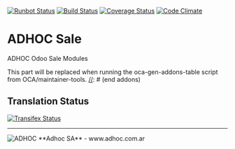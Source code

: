 [![Runbot Status](http://runbot.adhoc.com.ar/runbot/badge/flat/27/9.0.svg)](http://runbot.adhoc.com.ar/runbot/repo/github-com-ingadhoc-sale-27)
[![Build Status](https://travis-ci.org/ingadhoc/sale.svg?branch=9.0)](https://travis-ci.org/ingadhoc/sale)
[![Coverage Status](https://coveralls.io/repos/ingadhoc/sale/badge.png?branch=9.0)](https://coveralls.io/r/ingadhoc/sale?branch=9.0)
[![Code Climate](https://codeclimate.com/github/ingadhoc/sale/badges/gpa.svg)](https://codeclimate.com/github/ingadhoc/sale)

# ADHOC Sale

ADHOC Odoo Sale Modules

[//]: # (addons)
This part will be replaced when running the oca-gen-addons-table script from OCA/maintainer-tools.
[//]: # (end addons)

Translation Status
------------------
[![Transifex Status](https://www.transifex.com/projects/p/ingadhoc-sale-9-0/chart/image_png)](https://www.transifex.com/projects/p/ingadhoc-sale-9-0)

----

<img alt="ADHOC" src="http://fotos.subefotos.com/83fed853c1e15a8023b86b2b22d6145bo.png" />
**Adhoc SA** - www.adhoc.com.ar
